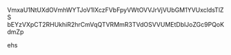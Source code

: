 VmxaU1NtUXdOVmhWYTJoV1lXczFVbFpyVWtOVVJrVjVUbGM1YVUxcldsTlZS
bEYzVXpCT2RHUkhiR2hrCmVqQTVRMmR3TVdOSVVUMEtDblJoZGc9PQoKdmZp

ehs
